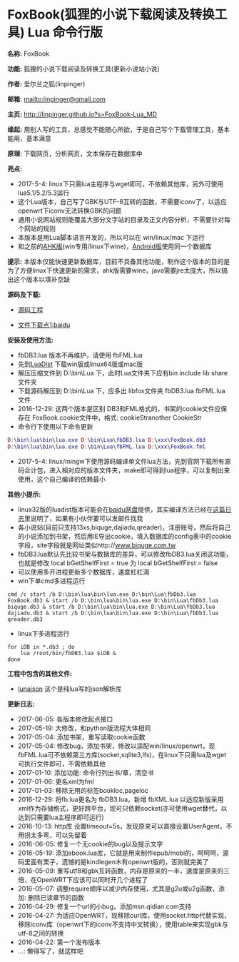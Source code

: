 # FoxBook(狐狸的小说下载阅读及转换工具) Lua 命令行版

**名称:** FoxBook

**功能:** 狐狸的小说下载阅读及转换工具(更新小说站小说)

**作者:** 爱尔兰之狐(linpinger)

**邮箱:** <mailto:linpinger@gmail.com>

**主页:** <http://linpinger.github.io?s=FoxBook-Lua_MD>

**缘起:** 用别人写的工具，总感觉不能随心所欲，于是自己写个下载管理工具，基本能用，基本满意

**原理:** 下载网页，分析网页，文本保存在数据库中

**亮点:** 

- 2017-5-4: linux下只需lua主程序与wget即可，不依赖其他库，另外可使用lua5.1/5.2/5.3运行
- 这个Lua版本，自己写了GBK与UTF-8互转的函数，不需要iconv了，以适应openwrt下iconv无法转换GBK的问题
- 通用小说网站规则能覆盖大部分文字站的目录及正文内容分析，不需要针对每个网站的规则
- 本版本是用Lua脚本语言开发的，所以可以在 win/linux/mac 下运行
- 和之前的[AHK版][foxbook-ahk](win专用/linux下wine)，[Android版][foxbook-android]使用同一个数据库

**提示:** 本版本仅能快速更新数据库，目前不具备其他功能，制作这个版本的目的是为了方便linux下快速更新的需求，ahk版需要wine，java需要jre太庞大，所以搞出这个版本以填补空缺

**源码及下载:**

- [源码工程](https://github.com/linpinger/foxbook-lua)

- [文件下载点1:baidu][pan_baidu]

**安装及使用方法:**
- fbDB3.lua 版本不再维护，请使用 fbFML.lua
- 先到[LuaDist](http://luadist.org/) 下载win版或linux64版或mac版
- 解压压缩文件到 D:\bin\Lua 下，此时Lua文件夹下应有bin include lib share 文件夹
- 下载源码解压到 D:\bin\Lua 下，应多出 libfox文件夹 fbDB3.lua fbFML.lua 文件
- 2016-12-29: 这两个版本是区别 DB3和FML格式的，书架的cookie文件应保存在 FoxBook.cookie文件中，格式: <cookie><sitename>cookieStr</sitename><sitename>another CookieStr</sitename></cookie>
- 命令行下使用以下命令更新

```Lua
D:\bin\lua\bin\lua.exe D:\bin\Lua\fbDB3.lua D:\xxx\FoxBook.db3
D:\bin\lua\bin\lua.exe D:\bin\Lua\fbFML.lua D:\xxx\FoxBook.fml
```
- 2017-5-4: linux/mingw下使用源码编译单文件lua方法，先到官网下载所有源码合计包，进入相对应的版本文件夹，make即可得到lua程序，可以复制出来使用，这个自己编译的依赖最小

**其他小提示:**

- linux32版的luadist版本可能会在[baidu网盘][pan_baidu]提供，其实编译方法已经在[这篇日志](http://linpinger.github.io/usr/2016-03-30_Lua.html)里说明了，如果有小伙伴要可以发邮件找我
- 各小说站(目前只支持13xs,biquge,dajiadu,qreader)，注册账号，然后将自己的小说添加到书架，然后用IE导出cookie，填入数据库的config表中的cookie字段，site字段就是网址类似http://www.biquge.com.tw
- fbDB3.lua默认先比较书架与数据库的差异，可以修改fbDB3.lua关闭这功能，也就是修改 local bGetShelfFirst = true 为 local bGetShelfFirst = false
- 可以使用多开进程更新多个数据库，速度杠杠滴
- win下单cmd多进程运行
```shell
cmd /c start /b D:\bin\lua\bin\lua.exe D:\bin\Lua\fbDb3.lua FoxBook.db3 & start /b D:\bin\lua\bin\lua.exe D:\bin\Lua\fbDb3.lua biquge.db3 & start /b D:\bin\lua\bin\lua.exe D:\bin\Lua\fbDb3.lua dajiadu.db3 & start /b D:\bin\lua\bin\lua.exe D:\bin\Lua\fbDb3.lua qreader.db3
```
- linux下多进程运行
```shell
for iDB in *.db3 ; do
	lua /root/bin/fbDB3.lua $iDB &
done
```


**工程中包含的其他文件:**

- [lunajson](https://github.com/grafi-tt/lunajson) 这个是纯lua写的json解析库


**更新日志:**
- 2017-06-05: 各版本修改起点接口
- 2017-05-19: 大修改，和python版流程大体相同
- 2017-05-04: 添加书架，重写读取cookie函数
- 2017-05-04: 修改bug，添加书架，修改以适配win/linux/openwrt，现fbFML.lua可不依赖第三方库(socket,sqlite3,lfs)，在linux下只需lua及wget可执行文件即可，不需依赖其他
- 2017-01-10: 添加功能: 命令行列出书/章，清空书
- 2017-01-06: 更名xml为fml
- 2017-01-03: 移除无用的标签bookloc,pageloc
- 2016-12-29: 将fb.lua更名为 fbDB3.lua，新增 fbXML.lua 以适应新版采用xml作为存储格式，更好跨平台，现可只依赖socket(亦可使用wget替代，以达到只需要lua主程序即可运行)
- 2016-10-13: http库 设置timeout=5s，发现原来可以直接设置UserAgent，不用拐太多弯，可以先留着
- 2016-06-05: 修复一个无cookie的bug以及提示文字
- 2016-05-19: 添加ebook.lua库，它就是用来制作epub/mobi的，呵呵呵，源码里面有栗子，遗憾的是kindlegen木有openwrt版的，否则就完美了
- 2016-05-09: 重写utf8和gbk互转函数，内存是原来的一半，速度是原来的三倍，在OpenWRT下应该可以同时开几个进程了
- 2016-05-07: 调整require顺序以减少内存使用，尤其是g2u或u2g函数，添加: 删除已读章节的函数
- 2016-04-29: 修复一个url的小bug，添加msn.qidian.com支持
- 2016-04-27: 为适应OpenWRT，现移除curl库，使用socket.http代替实现，移除iconv库（openwrt下的iconv不支持中文转换），使用table来实现gbk与utf-8之间的转换
- 2016-04-22: 第一个发布版本
- ...: 懒得写了，就这样吧


[foxbook-ahk]: https://github.com/linpinger/foxbook-ahk
[foxbook-android]: https://github.com/linpinger/foxbook-android
[pan_baidu]: http://pan.baidu.com/s/1bnqxdjL "百度网盘共享"


